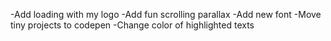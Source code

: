-Add loading with my logo
-Add fun scrolling parallax
-Add new font
-Move tiny projects to codepen
-Change color of highlighted texts
